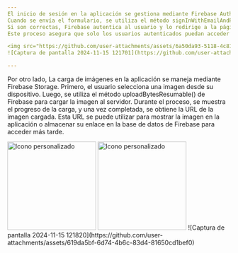 ```yaml
---
El inicio de sesión en la aplicación se gestiona mediante Firebase Authentication. Los usuarios ingresan su correo electrónico y contraseña en el formulario.
Cuando se envía el formulario, se utiliza el método signInWithEmailAndPassword() de Firebase para verificar las credenciales. 
Si son correctas, Firebase autentica al usuario y lo redirige a la página principal. En caso de error, se muestra un mensaje de advertencia. 
Este proceso asegura que solo los usuarios autenticados puedan acceder a la aplicación.

<img src="https://github.com/user-attachments/assets/6a50da93-5118-4c81-96c9-5807084c7952" alt="Icono personalizado" width="200">
![Captura de pantalla 2024-11-15 121701](https://github.com/user-attachments/assets/d55439a5-c71c-4f66-af77-7903aa9d4ab1)

---
```

Por otro lado, La carga de imágenes en la aplicación se maneja mediante Firebase Storage. Primero, el usuario selecciona una imagen desde su dispositivo.
Luego, se utiliza el método uploadBytesResumable() de Firebase para cargar la imagen al servidor. Durante el proceso, se muestra el progreso de la carga,
y una vez completada, se obtiene la URL de la imagen cargada. Esta URL se puede utilizar para mostrar la imagen en la aplicación o almacenar su enlace 
en la base de datos de Firebase para acceder más tarde.

<img src="https://github.com/user-attachments/assets/ad624736-607f-4411-a64c-680c32a04b31" alt="Icono personalizado" width="200">
<img src="https://github.com/user-attachments/assets/d032d157-fbfa-479a-ab45-d51f76c6a4f3" alt="Icono personalizado" width="200">
![Captura de pantalla 2024-11-15 121820](https://github.com/user-attachments/assets/619da5bf-6d74-4b6c-83d4-81650cd1bef0)
